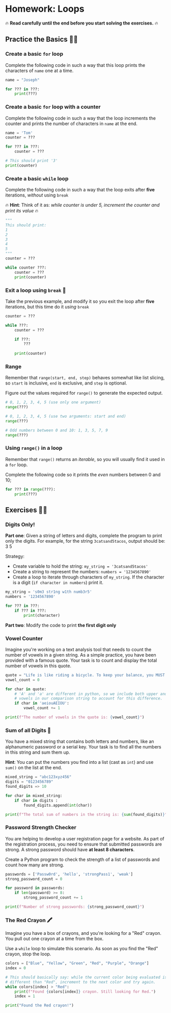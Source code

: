 # Homework: Loops

🔥 **Read carefully until the end before you start solving the exercises.** 🔥

## Practice the Basics 💪🏻

### Create a basic `for` loop

Complete the following code in such a way that this loop prints the characters 
of `name` one at a time.

```python
name = "Joseph"

for ??? in ???:
    print(???)
```

### Create a basic `for` loop with a counter

Complete the following code in such a way that the loop increments the
counter and prints the number of characters in `name` at the end.

```python
name = 'Tom'
counter = ???

for ??? in ???:
    counter = ???

# This should print '3'
print(counter)
```

### Create a basic `while` loop

Complete the following code in such a way that the loop exits after **five**
iterations, _without_ using `break`

🔥 **Hint**: Think of it as: _while counter is under 5, increment the counter and print its value_ 🔥

```python
"""
This should print:
1
2
3
4
5
"""
counter = ???

while counter ???:
    counter = ???
    print(counter)
```

### Exit a loop using `break` 🛑

Take the previous example, and modify it so you exit the loop after **five** iterations, 
but this time do it _using_ `break`

```python
counter = ???

while ???:
    counter = ???

    if ???:
        ???
        
    print(counter)
```

### Range

Remember that `range(start, end, step)` behaves somewhat like list slicing, so `start` is inclusive,
`end` is exclusive, and `step` is optional.

Figure out the values required for `range()` to generate the expected output.

```python
# 0, 1, 2, 3, 4, 5 (use only one argument)
range(???)

# 0, 1, 2, 3, 4, 5 (use two arguments: start and end)
range(???)

# Odd numbers between 0 and 10: 1, 3, 5, 7, 9
range(???)
```

### Using `range()` in a loop

Remember that `range()` returns an _iterable_, so you will usually find it used in a `for` loop.

Complete the following code so it prints the _even_ numbers between 0 and 10;

```python
for ??? in range(???):
    print(???)
```

## Exercises 🏋🏻

### Digits Only!

**Part one**: Given a string of letters and digits, complete the program to print only the digits. 
For example, for the string `3catsand5tacos`, output should be: 3 5

Strategy:
- Create variable to hold the string: `my_string = '3catsand5tacos'`
- Create a string to represent the numbers: `numbers = '1234567890'`
- Create a loop to iterate through characters of `my_string`. 
If the character is a digit (`if character in numbers`) print it.

```python
my_string = 's0m3 str1ng w1th numb3r5'
numbers = '1234567890'

for ??? in ???:
    if ??? in ???:
        print(character)
```

**Part two**: Modify the code to print **the first digit only**

### Vowel Counter

Imagine you're working on a text analysis tool that needs to count the number of vowels in a given string. 
As a simple practice, you have been provided with a famous quote. Your task is to count and display the total 
number of vowels in this quote.

```python
quote = "Life is like riding a bicycle. To keep your balance, you MUST keep moving."
vowel_count = 0

for char in quote:
    # 'A' and 'a' are different in python, so we include both upper and lowercase
    # vowels in our comparison string to account for this difference.
    if char in 'aeiouAEIOU':
        vowel_count += 1

print(f"The number of vowels in the quote is: {vowel_count}")
```

### Sum of all Digits 🔢

You have a mixed string that contains both letters and numbers, like an alphanumeric password or 
a serial key. Your task is to find all the numbers in this string and sum them up.

**Hint**: You can put the numbers you find into a list (cast as `int`) and use `sum()` on the list at the end.

```python
mixed_string = "abc123xyz456"
digits = "0123456789"
found_digits => 10

for char in mixed_string:
    if char in digits :
        found_digits.append(int(char))

print(f"The total sum of numbers in the string is: {sum(found_digits)}")
```

### Password Strength Checker

You are helping to develop a user registration page for a website. As part of the registration process, 
you need to ensure that submitted passwords are strong. A strong password should have **at least 8 characters**.

Create a Python program to check the strength of a list of passwords and count how many are strong.

```python
passwords = ['Passw0rd', 'hello', 'strongPass1', 'weak']
strong_password_count = 0

for password in passwords:
    if len(password) >= 8:
        strong_password_count += 1

print(f"Number of strong passwords: {strong_password_count}")

```

###  The Red Crayon 🖍️

Imagine you have a box of crayons, and you're looking for a "Red" crayon. 
You pull out one crayon at a time from the box. 

Use a `while` loop to simulate this scenario.  As soon as you find the "Red" crayon, stop the loop.

```python
colors = ["Blue", "Yellow", "Green", "Red", "Purple", "Orange"]
index = 0

# This should basically say: while the current color being evaluated is 
# different than "Red", increment to the next color and try again.
while colors[index] > "Red":
    print(f"Found {colors[index]} crayon. Still looking for Red.")
    index = 1

print("Found the Red crayon!")
```